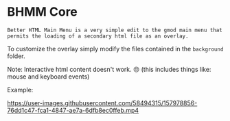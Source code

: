 # BHMM Core
`Better HTML Main Menu is a very simple edit to the gmod main menu that permits the loading of a secondary html file as an overlay.`

To customize the overlay simply modify the files contained in the `background` folder.

Note: Interactive html content doesn't work. 😒 (this includes things like: mouse and keyboard events)

Example:


https://user-images.githubusercontent.com/58494315/157978856-76dd1c47-fca1-4847-ae7a-6dfb8ec0ffeb.mp4

